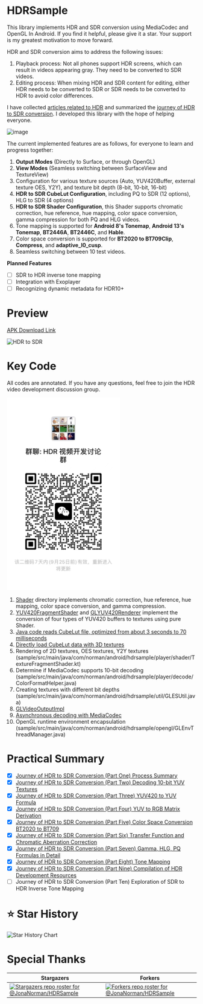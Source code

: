 # HDRSample
This library implements HDR and SDR conversion using MediaCodec and OpenGL In Android. If you find it helpful, please give it a star. Your support is my greatest motivation to move forward.

HDR and SDR conversion aims to address the following issues:
1. Playback process: Not all phones support HDR screens, which can result in videos appearing gray. They need to be converted to SDR videos.
2. Editing process: When mixing HDR and SDR content for editing, either HDR needs to be converted to SDR or SDR needs to be converted to HDR to avoid color differences.

I have collected [articles related to HDR](articles-EN.md) and summarized the [journey of HDR to SDR conversion](https://juejin.cn/column/7206577654933471292). I developed this library with the hope of helping everyone.

![image](https://user-images.githubusercontent.com/4536178/222448632-f8dbfb59-11bc-4c5e-a0eb-e34f1dc72431.png)

The current implemented features are as follows, for everyone to learn and progress together:
1. **Output Modes** (Directly to Surface, or through OpenGL)
2. **View Modes** (Seamless switching between SurfaceView and TextureView)
3. Configuration for various texture sources (Auto, YUV420Buffer, external texture OES, Y2Y), and texture bit depth (8-bit, 10-bit, 16-bit)
4. **HDR to SDR CubeLut Configuration**, including PQ to SDR (12 options), HLG to SDR (4 options)
5. **HDR to SDR Shader Configuration**, this Shader supports chromatic correction, hue reference, hue mapping, color space conversion, gamma compression for both PQ and HLG videos.
6. Tone mapping is supported for **Android 8's Tonemap**, **Android 13's Tonemap**, **BT2446A**, **BT2446C**, and **Hable**.
7. Color space conversion is supported for **BT2020 to BT709Clip**, **Compress**, and **adaptive_l0_cusp**.
8. Seamless switching between 10 test videos.

**Planned Features**

- [ ] SDR to HDR inverse tone mapping
- [ ] Integration with Exoplayer
- [ ] Recognizing dynamic metadata for HDR10+

# Preview

[APK Download Link](preview/release.apk)

![HDR to SDR](preview/preview.gif)

# Key Code

All codes are annotated. If you have any questions, feel free to join the HDR video development discussion group.

<img src="/preview/chat.jpg" width="300px">

1. [Shader](sample/src/main/java/com/norman/android/hdrsample/transform/shader) directory implements chromatic correction, hue reference, hue mapping, color space conversion, and gamma compression.
2. [YUV420FragmentShader](sample/src/main/java/com/norman/android/hdrsample/player/shader/YUV420FragmentShader.kt) and [GLYUV420Renderer](sample/src/main/java/com/norman/android/hdrsample/player/GLYUV420Renderer.java) implement the conversion of four types of YUV420 buffers to textures using pure Shader.
3. [Java code reads CubeLut file, optimized from about 3 seconds to 70 milliseconds](sample/src/main/java/com/norman/android/hdrsample/transform/CubeLutBuffer.java)
4. [Directly load CubeLut data with 3D textures](sample/src/main/java/com/norman/android/hdrsample/transform/CubeLutVideoTransform.java)
5. Rendering of 2D textures, OES textures, Y2Y textures (sample/src/main/java/com/norman/android/hdrsample/player/shader/TextureFragmentShader.kt)
6. Determine if MediaCodec supports 10-bit decoding (sample/src/main/java/com/norman/android/hdrsample/player/decode/ColorFormatHelper.java)
7. Creating textures with different bit depths (sample/src/main/java/com/norman/android/hdrsample/util/GLESUtil.java)
8. [GLVideoOutputImpl](sample/src/main/java/com/norman/android/hdrsample/player/GLVideoOutputImpl.java)
9. [Asynchronous decoding with MediaCodec](sample/src/main/java/com/norman/android/hdrsample/player/decode/MediaCodecAsyncAdapter.java)
10. OpenGL runtime environment encapsulation (sample/src/main/java/com/norman/android/hdrsample/opengl/GLEnvThreadManager.java)

# Practical Summary

- [x] [Journey of HDR to SDR Conversion (Part One) Process Summary](https://juejin.cn/post/7205908717886865469)
- [x] [Journey of HDR to SDR Conversion (Part Two) Decoding 10-bit YUV Textures](https://juejin.cn/post/7206577654933520444)
- [x] [Journey of HDR to SDR Conversion (Part Three) YUV420 to YUV Formula](https://juejin.cn/post/7207637337572606007)
- [x] [Journey of HDR to SDR Conversion (Part Four) YUV to RGB Matrix Derivation](https://juejin.cn/post/7208015274079256635)
- [x] [Journey of HDR to SDR Conversion (Part Five) Color Space Conversion BT2020 to BT709](https://juejin.cn/post/7208367266533949498)
- [x] [Journey of HDR to SDR Conversion (Part Six) Transfer Function and Chromatic Aberration Correction](https://juejin.cn/post/7208817601850277949)
- [x] [Journey of HDR to SDR Conversion (Part Seven) Gamma, HLG, PQ Formulas in Detail](https://juejin.cn/post/7231369710024310821)
- [x] [Journey of HDR to SDR Conversion (Part Eight) Tone Mapping](https://juejin.cn/post/7277875323165147190)
- [x] [Journey of HDR to SDR Conversion (Part Nine) Compilation of HDR Development Resources](https://juejin.cn/post/7278247059517227027)
- [ ] Journey of HDR to SDR Conversion (Part Ten) Exploration of SDR to HDR Inverse Tone Mapping

# ⭐ Star History

![Star History Chart](https://api.star-history.com/svg?repos=JonaNorman/HDRSample&type=Date)

# Special Thanks

| Stargazers                                 | Forkers                                      |
|--------------------------------------------|----------------------------------------------|
| [![Stargazers repo roster for @JonaNorman/HDRSample](https://reporoster.com/stars/JonaNorman/HDRSample)](https://github.com/JonaNorman/HDRSample/stargazers)  | [![Forkers repo roster for @JonaNorman/HDRSample](https://reporoster.com/forks/JonaNorman/HDRSample)](https://github.com/JonaNorman/HDRSample/network/members)  |

